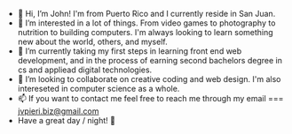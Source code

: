 - 👋 Hi, I’m John! I'm from Puerto Rico and I currently reside in San Juan.
- 👀 I’m interested in a lot of things. From video games to photography to nutrition to building computers. I'm always looking to learn something new about the world, others, and myself.
- 🌱 I’m currently taking my first steps in learning front end web development, and in the process of earning second bachelors degree in cs and appliead digital technologies. 
- 💞️ I’m looking to collaborate on creative coding and web design. I'm also intereseted in computer science as a whole. 
- 📫 If you want to contact me feel free to reach me through my email === jvpieri.biz@gmail.com 
- Have a great day / night! 🫶


